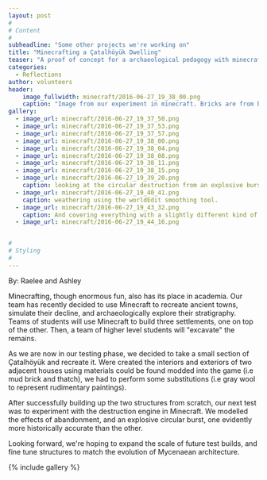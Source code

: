 ```yaml
---
layout: post
#
# Content
#
subheadline: "Some other projects we're working on"
title: "Minecrafting a Çatalhöyük Dwelling"
teaser: "A proof of concept for a archaeological pedagogy with minecraft"
categories:
  - Reflections
author: volunteers
header:
    image_fullwidth: minecraft/2016-06-27_19_38_00.png
    caption: "Image from our experiment in minecraft. Bricks are from biomes o' plenty. Thatch from Botania. Background structures from completely unrelated experiments."
gallery:
  - image_url: minecraft/2016-06-27_19_37_50.png
  - image_url: minecraft/2016-06-27_19_37_53.png    
  - image_url: minecraft/2016-06-27_19_37_57.png      
  - image_url: minecraft/2016-06-27_19_38_00.png        
  - image_url: minecraft/2016-06-27_19_38_04.png          
  - image_url: minecraft/2016-06-27_19_38_08.png          
  - image_url: minecraft/2016-06-27_19_38_11.png    
  - image_url: minecraft/2016-06-27_19_38_15.png                
  - image_url: minecraft/2016-06-27_19_39_20.png          
    caption: looking at the circular destruction from an explosive burst. 
  - image_url: minecraft/2016-06-27_19_40_41.png              
    caption: weathering using the worldEdit smoothing tool. 
  - image_url: minecraft/2016-06-27_19_43_32.png              
    caption: And covering everything with a slightly different kind of loamy dirt. 
  - image_url: minecraft/2016-06-27_19_44_16.png              


#
# Styling
#
---
```

By: Raelee and Ashley

Minecrafting, though enormous fun, also has its place in academia. Our team has recently decided to use Minecraft to recreate ancient towns, simulate their decline, and archaeologically explore their stratigraphy. Teams of students will use Minecraft to build three settlements, one on top of the other. Then, a team of higher level students will "excavate" the remains. 

As we are now in our testing phase, we decided to take a small section of Çatalhöyük and recreate it. Were created the interiors and exteriors of two adjacent houses using materials could be found modded into the game (i.e mud brick and thatch), we had to perform some substitutions (i.e gray wool to represent rudimentary paintings). 

After successfully building up the two structures from scratch, our next test was to experiment with the destruction engine in Minecraft. We modelled the effects of abandonment, and an explosive circular burst, one evidently more historically accurate than the other. 

Looking forward, we're hoping to expand the scale of future test builds, and fine tune structures to match the evolution of Mycenaean architecture.

{% include gallery %}


